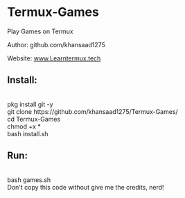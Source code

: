 # Termux-Games
Play Games on Termux<br> 

Author: github.com/khansaad1275 <br>

Website: www.Learntermux.tech <br>

## Install:
<br>
pkg install git -y
<br>
git clone https://github.com/khansaad1275/Termux-Games/
<br>
cd Termux-Games
<br>
chmod +x *
<br>
bash install.sh
<br>

## Run:
<br>
bash games.sh
<br>
Don't copy this code without give me the credits, nerd! <br>
